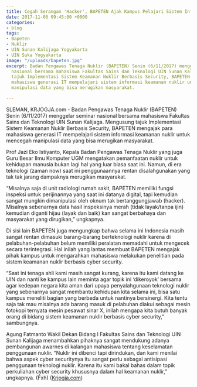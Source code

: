 ```yaml
---
title: Cegah Serangan 'Hacker', BAPETEN Ajak Kampus Pelajari Sistem Informasi Nuklir
date: 2017-11-06 09:45:00 +0000
categories:
- blog
tags:
- Bapeten
- Nuklir
- UIN Sunan Kalijaga Yogyakarta
- UIN Suka Yogyakarta
image: "/uploads/bapeten.jpg"
excerpt: Badan Pengawas Tenaga Nuklir (BAPETEN) Senin (6/11/2017) menggelar seminar
  nasional bersama mahasiswa Fakultas Sains dan Teknologi UIN Sunan Kalijaga. Mengusung
  tajuk Implementasi Sistem Keamanan Nuklir Berbasis Security, BAPETEN mengajak para
  mahasiswa generasi IT mempelajari sistem informasi keamanan nuklir untuk mencegah
  manipulasi data yang bisa merugikan masyarakat.

---
```

SLEMAN, KRJOGJA.com - Badan Pengawas Tenaga Nuklir (BAPETEN) Senin (6/11/2017) menggelar seminar nasional bersama mahasiswa Fakultas Sains dan Teknologi UIN Sunan Kalijaga. Mengusung tajuk Implementasi Sistem Keamanan Nuklir Berbasis Security, BAPETEN mengajak para mahasiswa generasi IT mempelajari sistem informasi keamanan nuklir untuk mencegah manipulasi data yang bisa merugikan masyarakat.

Prof Jazi Eko Istiyanto, Kepala Badan Pengawas Tenaga Nuklir yang juga Guru Besar Ilmu Komputer UGM mengatakan pemanfaatan nuklir untuk kehidupan manusia bukan lagi hal yang luar biasa saat ini. Namun, di era teknologi (zaman now) saat ini penggunaannya rentan disalahgunakan yang tak tak jarang dampaknya merugikan masyarakat.

“Misalnya saja di unit radiologi rumah sakit, BAPETEN memiliki fungsi inspeksi untuk perijinannya yang saat ini datanya digital, tapi kemudian sangat mungkin dimanipulasi oleh oknum tak bertanggungjawab (hacker). Misalnya sebenarnya data hasil inspeksinya merah (tidak layak/tanpa ijin) kemudian diganti hijau (layak dan baik) kan sangat berbahaya dan masyarakat yang dirugikan,” ungkapnya.

Di sisi lain BAPETEN juga mengungkap bahwa selama ini Indonesia masih sangat rentan dimasuki barang-barang berteknologi nuklir karena di pelabuhan-pelabuhan belum memiliki peralatan memadahi untuk mengecek secara terintegrasi. Hal inilah yang lantas membuat BAPETEN mengajak pihak kampus untuk mengarahkan mahasiswa melakukan penelitian pada sistem keamanan nuklir berbasis cyber security.

“Saat ini tenaga ahli kami masih sangat kurang, karena itu kami datang ke UIN dan nanti ke kampus lain meminta agar topik ini ‘dikeroyok’ bersama agar kedepan negara kita aman dari upaya penyalahgunaan teknologi nuklir yang sebenarnya sangat membantu kehidupan kita selama ini, bisa satu kampus meneliti bagian yang berbeda untuk nantinya bersinergi. Kita tentu saja tak mau misalnya ada barang masuk di pelabuhan diakui sebagai mesin fotokopi ternyata mesin pesawat sinar X, inilah mengapa kita butuh banyak orang di bidang sistem keamanan nuklir berbasis cyber security,” sambungnya.

Agung Fatmanto Wakil Dekan Bidang I Fakultas Sains dan Teknologi UIN Sunan Kalijaga menambahkan pihaknya sangat mendukung adanya pembangunan awarnes di kalangan mahasiswa tentang keselamatan penggunaan nuklir. “Nuklir ini dibenci tapi dirindukan, dan kami menilai bahwa aspek cyber securitynya itu sangat perlu sebagai antisipasi penggunaan teknologi nuklir. Karena itu kami bakal bahas dalam topik perkuliahan cyber security khususnya dalam hal keamanan nuklir,” ungkapnya. (Fxh) ([Krjogja.com](http://krjogja.com/web/news/read/48750/Cegah_Serangan_Hacker_BAPETEN_Ajak_Kampus_Pelajari_Sistem_Informasi_Nuklir))